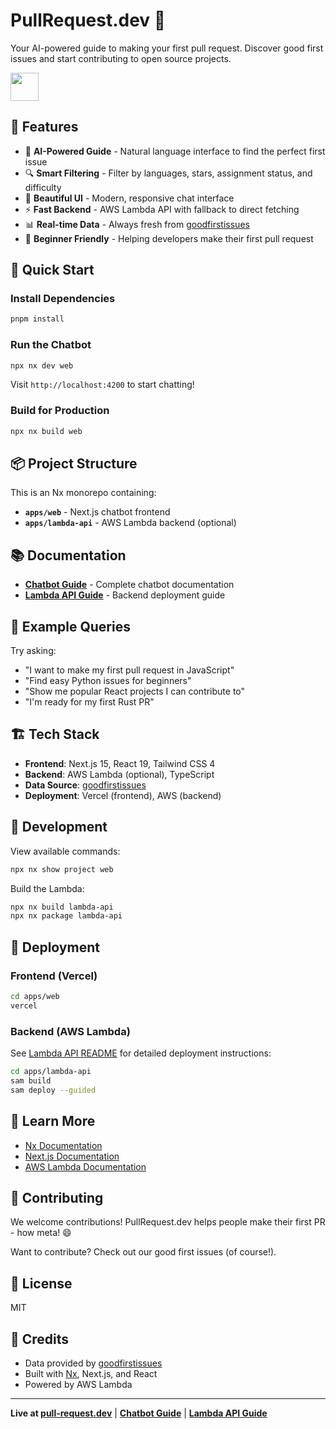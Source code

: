 # PullRequest.dev 🚀

Your AI-powered guide to making your first pull request. Discover good first issues and start contributing to open source projects.

<a alt="Nx logo" href="https://nx.dev" target="_blank" rel="noreferrer"><img src="https://raw.githubusercontent.com/nrwl/nx/master/images/nx-logo.png" width="45"></a>

## 🌟 Features

- 🤖 **AI-Powered Guide** - Natural language interface to find the perfect first issue
- 🔍 **Smart Filtering** - Filter by languages, stars, assignment status, and difficulty
- 🎨 **Beautiful UI** - Modern, responsive chat interface
- ⚡ **Fast Backend** - AWS Lambda API with fallback to direct fetching
- 📊 **Real-time Data** - Always fresh from [goodfirstissues](https://github.com/iedr/goodfirstissues)
- 🚀 **Beginner Friendly** - Helping developers make their first pull request

## 🚀 Quick Start

### Install Dependencies

```sh
pnpm install
```

### Run the Chatbot

```sh
npx nx dev web
```

Visit `http://localhost:4200` to start chatting!

### Build for Production

```sh
npx nx build web
```

## 📦 Project Structure

This is an Nx monorepo containing:

- **`apps/web`** - Next.js chatbot frontend
- **`apps/lambda-api`** - AWS Lambda backend (optional)

## 📚 Documentation

- **[Chatbot Guide](./CHATBOT-GUIDE.md)** - Complete chatbot documentation
- **[Lambda API Guide](./apps/lambda-api/README.md)** - Backend deployment guide

## 💬 Example Queries

Try asking:

- "I want to make my first pull request in JavaScript"
- "Find easy Python issues for beginners"
- "Show me popular React projects I can contribute to"
- "I'm ready for my first Rust PR"

## 🏗️ Tech Stack

- **Frontend**: Next.js 15, React 19, Tailwind CSS 4
- **Backend**: AWS Lambda (optional), TypeScript
- **Data Source**: [goodfirstissues](https://github.com/iedr/goodfirstissues)
- **Deployment**: Vercel (frontend), AWS (backend)

## 🔧 Development

View available commands:

```sh
npx nx show project web
```

Build the Lambda:

```sh
npx nx build lambda-api
npx nx package lambda-api
```

## 🚢 Deployment

### Frontend (Vercel)

```sh
cd apps/web
vercel
```

### Backend (AWS Lambda)

See [Lambda API README](./apps/lambda-api/README.md) for detailed deployment instructions:

```sh
cd apps/lambda-api
sam build
sam deploy --guided
```

## 📖 Learn More

- [Nx Documentation](https://nx.dev)
- [Next.js Documentation](https://nextjs.org/docs)
- [AWS Lambda Documentation](https://docs.aws.amazon.com/lambda/)

## 🤝 Contributing

We welcome contributions! PullRequest.dev helps people make their first PR - how meta! 😄

Want to contribute? Check out our good first issues (of course!).

## 📄 License

MIT

## 🙏 Credits

- Data provided by [goodfirstissues](https://github.com/iedr/goodfirstissues)
- Built with [Nx](https://nx.dev), Next.js, and React
- Powered by AWS Lambda

---

**Live at [pull-request.dev](https://pull-request.dev)** | **[Chatbot Guide](./CHATBOT-GUIDE.md)** | **[Lambda API Guide](./apps/lambda-api/README.md)**
